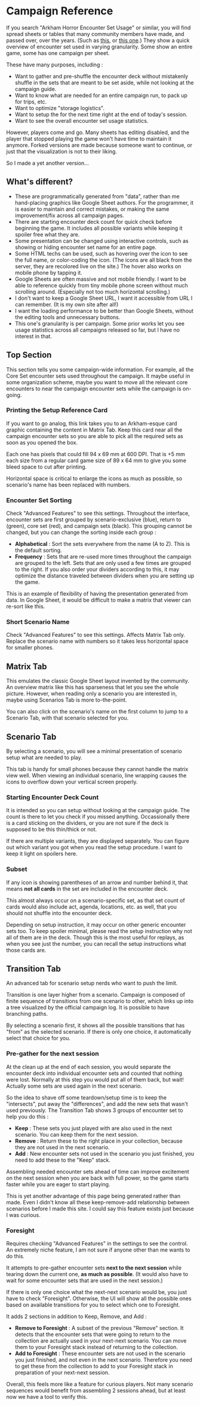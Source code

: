# Campaign Reference

If you search "Arkham Horror Encounter Set Usage" or similar, you will find spread sheets or tables that many community members have made, and passed over, over the years. (Such as [this](https://docs.google.com/spreadsheets/d/1nNLXLzIEQ4nxQqgOlGV8rsp26qAC437c88pmC5izCaQ/edit#gid=1034825012), or [this one](https://docs.google.com/spreadsheets/d/1peu40dxwrnw1c-XMaPTleEa1Vus1skcAG3XXBB-bEDc/edit#gid=1507178912).) They show a quick overview of encounter set used in varying granularity. Some show an entire game, some has one campaign per sheet.

These have many purposes, including :

- Want to gather and pre-shuffle the encounter deck without mistakenly shuffle in the sets that are meant to be set aside, while not looking at the campaign guide.
- Want to know what are needed for an entire campaign run, to pack up for trips, etc.
- Want to optimize "storage logistics".
- Want to setup the for the next time right at the end of today's session.
- Want to see the overall encounter set usage statistics.

However, players come and go. Many sheets has editing disabled, and the player that stopped playing the game won't have time to maintain it anymore. Forked versions are made because someone want to continue, or just that the visualization is not to their liking.

So I made a yet another version...

## What's different?

- These are programmatically generated from "data", rather than me hand-placing graphics like Google Sheet authors. For the programmer, it is easier to maintain and correct mistakes, or making the same improvement/fix across all campaign pages.
- There are starting encounter deck count for quick check before beginning the game. It includes all possible variants while keeping it spoiler free what they are.
- Some presentation can be changed using interactive controls, such as showing or hiding encounter set name for an entire page.
- Some HTML techs can be used, such as hovering over the icon to see the full name, or color-coding the icon. (The icons are all black from the server, they are recolored live on the site.) The hover also works on mobile phone by tapping it.
- Google Sheets are often massive and not mobile friendly. I want to be able to reference quickly from tiny mobile phone screen without much scrolling around. (Especially not too much horizontal scrolling.)
- I don't want to keep a Google Sheet URL, I want it accessible from URL I can remember. (It is my own site after all!)
- I want the loading performance to be better than Google Sheets, without the editing tools and unnecessary buttons.
- This one's granularity is per campaign. Some prior works let you see usage statistics across all campaigns released so far, but I have no interest in that.

## Top Section

This section tells you some campaign-wide information. For example, all the Core Set encounter sets used throughout the campaign. It maybe useful in some organization scheme, maybe you want to move all the relevant core encounters to near the campaign encounter sets while the campaign is on-going.

### Printing the Setup Reference Card

If you want to go analog, this link takes you to an Arkham-esque card graphic containing the content in Matrix Tab. Keep this card near all the campaign encounter sets so you are able to pick all the required sets as soon as you opened the box.

Each one has pixels that could fill 94 x 69 mm at 600 DPI. That is +5 mm each size from a regular card game size of 89 x 64 mm to give you some bleed space to cut after printing.

Horizontal space is critical to enlarge the icons as much as possible, so scenario's name has been replaced with numbers.

### Encounter Set Sorting

Check "Advanced Features" to see this settings. Throughout the interface, encounter sets are first grouped by scenario-exclusive (blue), return to (green), core set (red), and campaign sets (black). This grouping cannot be changed, but you can change the sorting inside each group :

- **Alphabetical** : Sort the sets everywhere from the name (A to Z). This is the default sorting.
- **Frequency** : Sets that are re-used more times throughout the campaign are grouped to the left. Sets that are only used a few times are grouped to the right. If you also order your dividers according to this, it may optimize the distance traveled between dividers when you are setting up the game.

This is an example of flexibility of having the presentation generated from data. In Google Sheet, it would be difficult to make a matrix that viewer can re-sort like this.

### Short Scenario Name

Check "Advanced Features" to see this settings. Affects Matrix Tab only. Replace the scenario name with numbers so it takes less horizontal space for smaller phones.

## Matrix Tab

This emulates the classic Google Sheet layout invented by the community. An overview matrix like this has sparseness that let you see the whole picture. However, when reading only a scenario you are interested in, maybe using Scenarios Tab is more to-the-point.

You can also click on the scenario's name on the first column to jump to a Scenario Tab, with that scenario selected for you.

## Scenario Tab

By selecting a scenario, you will see a minimal presentation of scenario setup what are needed to play.

This tab is handy for small phones because they cannot handle the matrix view well. When viewing an individual scenario, line wrapping causes the icons to overflow down your vertical screen properly.

### Starting Encounter Deck Count

It is intended so you can setup without looking at the campaign guide. The count is there to let you check if you missed anything. Occassionally there is a card sticking on the dividers, or you are not sure if the deck is supposed to be this thin/thick or not.

If there are multiple variants, they are displayed separately. You can figure out which variant you got when you read the setup procedure. I want to keep it light on spoilers here.

### Subset

If any icon is showing parentheses of an arrow and number behind it, that means **not all cards** in the set are included in the encounter deck.

This almost always occur on a scenario-specific set, as that set count of cards would also include act, agenda, locations, etc. as well, that you should not shuffle into the encounter deck.

Depending on setup instruction, it may occur on other generic encounter sets too. To keep spoiler minimal, please read the setup instruction why not all of them are in the deck. Though this is the most useful for replays, as when you see just the number, you can recall the setup instructions what those cards are.

## Transition Tab

An advanced tab for scenario setup nerds who want to push the limit.

Transition is one layer higher from a scenario. Campaign is composed of finite sequence of transitions from one scenario to other, which links up into a tree visualized by the official campaign log. It is possible to have branching paths.

By selecting a scenario first, it shows all the possible transitions that has "from" as the selected scenario. If there is only one choice, it automatically select that choice for you.

### Pre-gather for the next session

At the clean up at the end of each session, you would separate the encounter deck into individual encounter sets and counted that nothing were lost. Normally at this step you would put all of them back, but wait! Actually some sets are used again in the next scenario.

So the idea to shave off some teardown/setup time is to keep the "intersects", put away the "differences", and add the new sets that wasn't used previously. The Transition Tab shows 3 groups of encounter set to help you do this :

- **Keep** : These sets you just played with are also used in the next scenario. You can keep them for the next session.
- **Remove** : Return these to the right place in your collection, because they are not used in the next scenario.
- **Add** : New encounter sets not used in the scenario you just finished, you need to add these to the "Keep" stack.

Assembling needed encounter sets ahead of time can improve excitement on the next session when you are back with full power, so the game starts faster while you are eager to start playing.

This is yet another advantage of this page being generated rather than made. Even I didn't know all these keep-remove-add relationship between scenarios before I made this site. I could say this feature exists just because I was curious.

### Foresight

Requires checking "Advanced Features" in the settings to see the control. An extremely niche feature, I am not sure if anyone other than me wants to do this.

It attempts to pre-gather encounter sets **next to the next session** while tearing down the current one, **as much as possible**. (It would also have to wait for some encounter sets that are used in the next session.)

If there is only one choice what the next-next scenario would be, you just have to check "Foresight". Otherwise, the UI will show all the possible ones based on available transitions for you to select which one to Foresight.

It adds 2 sections in addition to Keep, Remove, and Add :

- **Remove to Foresight** : A subset of the previous "Remove" section. It detects that the encounter sets that were going to return to the collection are actually used in your next-next scenario. You can move them to your Foresight stack instead of returning to the collection.
- **Add to Foresight** : These encounter sets are not used in the scenario you just finished, and not even in the next scenario. Therefore you need to get these from the collection to add to your Foresight stack in preparation of your next-next session.

Overall, this feels more like a feature for curious players. Not many scenario sequences would benefit from assembling 2 sessions ahead, but at least now we have a tool to verify this.
